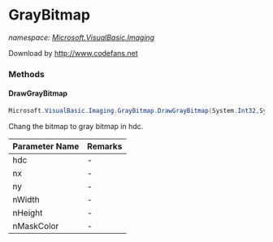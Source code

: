 ﻿# GrayBitmap
_namespace: <a href="#" onClick="load('/docs/Microsoft.VisualBasic.Imaging/index.md')">Microsoft.VisualBasic.Imaging</a>_

Download by http://www.codefans.net



### Methods

#### DrawGrayBitmap
```csharp
Microsoft.VisualBasic.Imaging.GrayBitmap.DrawGrayBitmap(System.Int32,System.Int32,System.Int32,System.Int32,System.Int32,System.Int32)
```
Chang the bitmap to gray bitmap in hdc.

|Parameter Name|Remarks|
|--------------|-------|
|hdc|-|
|nx|-|
|ny|-|
|nWidth|-|
|nHeight|-|
|nMaskColor|-|



